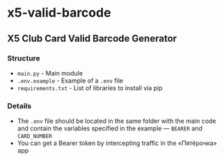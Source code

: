 # x5-valid-barcode
## X5 Club Card Valid Barcode Generator
### Structure
* `main.py` - Main module
* `.env.example` - Example of a `.env` file
* `requirements.txt` - List of libraries to install via pip
### Details
* The `.env` file should be located in the same folder with the main code and contain the variables specified in the example — `BEARER` and `CARD_NUMBER`
* You can get a Bearer token by intercepting traffic in the «Пятёрочка» app